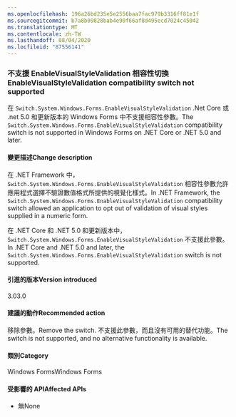 ```yaml
---
ms.openlocfilehash: 196a26bd235e5e2556baa7fac979b3316ff81e1f
ms.sourcegitcommit: b7a8b09828bab4e90f66af8d495ecd7024c45042
ms.translationtype: MT
ms.contentlocale: zh-TW
ms.lasthandoff: 08/04/2020
ms.locfileid: "87556141"
---
```

### <a name="enablevisualstylevalidation-compatibility-switch-not-supported"></a><span data-ttu-id="bb1da-101">不支援 EnableVisualStyleValidation 相容性切換</span><span class="sxs-lookup"><span data-stu-id="bb1da-101">EnableVisualStyleValidation compatibility switch not supported</span></span>

<span data-ttu-id="bb1da-102">在 `Switch.System.Windows.Forms.EnableVisualStyleValidation` .Net Core 或 .net 5.0 和更新版本的 Windows Forms 中不支援相容性參數。</span><span class="sxs-lookup"><span data-stu-id="bb1da-102">The `Switch.System.Windows.Forms.EnableVisualStyleValidation` compatibility switch is not supported in Windows Forms on .NET Core or .NET 5.0 and later.</span></span>

#### <a name="change-description"></a><span data-ttu-id="bb1da-103">變更描述</span><span class="sxs-lookup"><span data-stu-id="bb1da-103">Change description</span></span>

<span data-ttu-id="bb1da-104">在 .NET Framework 中， `Switch.System.Windows.Forms.EnableVisualStyleValidation` 相容性參數允許應用程式選擇不驗證數值格式所提供的視覺化樣式。</span><span class="sxs-lookup"><span data-stu-id="bb1da-104">In .NET Framework, the `Switch.System.Windows.Forms.EnableVisualStyleValidation` compatibility switch allowed an application to opt out of validation of visual styles supplied in a numeric form.</span></span>

<span data-ttu-id="bb1da-105">在 .NET Core 和 .NET 5.0 和更新版本中， `Switch.System.Windows.Forms.EnableVisualStyleValidation` 不支援此參數。</span><span class="sxs-lookup"><span data-stu-id="bb1da-105">In .NET Core and .NET 5.0 and later, the `Switch.System.Windows.Forms.EnableVisualStyleValidation` switch is not supported.</span></span>

#### <a name="version-introduced"></a><span data-ttu-id="bb1da-106">引進的版本</span><span class="sxs-lookup"><span data-stu-id="bb1da-106">Version introduced</span></span>

<span data-ttu-id="bb1da-107">3.0</span><span class="sxs-lookup"><span data-stu-id="bb1da-107">3.0</span></span>

#### <a name="recommended-action"></a><span data-ttu-id="bb1da-108">建議的動作</span><span class="sxs-lookup"><span data-stu-id="bb1da-108">Recommended action</span></span>

<span data-ttu-id="bb1da-109">移除參數。</span><span class="sxs-lookup"><span data-stu-id="bb1da-109">Remove the switch.</span></span> <span data-ttu-id="bb1da-110">不支援此參數，而且沒有可用的替代功能。</span><span class="sxs-lookup"><span data-stu-id="bb1da-110">The switch is not supported, and no alternative functionality is available.</span></span>

#### <a name="category"></a><span data-ttu-id="bb1da-111">類別</span><span class="sxs-lookup"><span data-stu-id="bb1da-111">Category</span></span>

<span data-ttu-id="bb1da-112">Windows Forms</span><span class="sxs-lookup"><span data-stu-id="bb1da-112">Windows Forms</span></span>

#### <a name="affected-apis"></a><span data-ttu-id="bb1da-113">受影響的 API</span><span class="sxs-lookup"><span data-stu-id="bb1da-113">Affected APIs</span></span>

- <span data-ttu-id="bb1da-114">無</span><span class="sxs-lookup"><span data-stu-id="bb1da-114">None</span></span>

<!-- 

#### Affected APIs

- Not detectable via API analysis

-->
